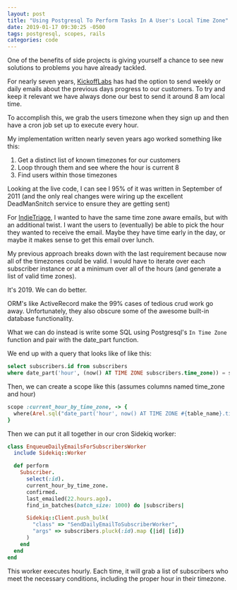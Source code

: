 ```yaml
---
layout: post
title: "Using Postgresql To Perform Tasks In A User's Local Time Zone"
date: 2019-01-17 09:30:25 -0500
tags: postgresql, scopes, rails
categories: code
---
```


One of the benefits of side projects is giving yourself a chance to see new solutions to problems you have already tackled.

For nearly seven years, [KickoffLabs](https://kickofflabs.com) has had the option to send weekly or daily emails about the previous days progress to our customers. To try and keep it relevant we have always done our best to send it around 8 am local time.

To accomplish this, we grab the users timezone when they sign up and then have a cron job set up to execute every hour.

My implementation written nearly seven years ago worked something like this:

1. Get a distinct list of known timezones for our customers
1. Loop through them and see where the hour is current 8
1. Find users within those timezones

Looking at the live code, I can see I  95% of it was written in September of 2011 (and the only real changes were wiring up the excellent DeadManSnitch service to ensure they are getting sent)

For [IndieTriage](https://indietriage.com), I wanted to have the same time zone aware emails, but with an additional twist. I want the users to (eventually) be able to pick the hour they wanted to receive the email. Maybe they have time early in the day, or maybe it makes sense to get this email over lunch.

My previous approach breaks down with the last requirement because now all of the timezones could be valid. I would have to iterate over each subscriber instance or at a minimum over all of the hours (and generate a list of valid time zones).

It's 2019. We can do better.

ORM's like ActiveRecord make the 99% cases of tedious crud work go away. Unfortunately, they also obscure some of the awesome built-in database functionality.

What we can do instead is write some SQL using Postgresql's `In Time Zone` function and pair with the date_part function.

We end up with a query that looks like of like this:

```sql
select subscribers.id from subscribers
where date_part('hour', (now() AT TIME ZONE subscribers.time_zone)) = subscribers.hour;
```

Then, we can create a scope like this (assumes columns named time_zone and hour)

```ruby
scope :current_hour_by_time_zone, -> {
  where(Arel.sql("date_part('hour', now() AT TIME ZONE #{table_name}.time_zone) = #{table_name}.hour"))
}
```

Then we can put it all together in our cron Sidekiq worker:

```ruby
class EnqueueDailyEmailsForSubscribersWorker
  include Sidekiq::Worker

  def perform
    Subscriber.
      select(:id).
      current_hour_by_time_zone.
      confirmed.
      last_emailed(22.hours.ago).
      find_in_batches(batch_size: 1000) do |subscribers|

      Sidekiq::Client.push_bulk(
        "class" => "SendDailyEmailToSubscriberWorker",
        "args" => subscribers.pluck(:id).map {|id| [id]}
      )
    end
  end
end
```

This worker executes hourly. Each time, it will grab a list of subscribers who meet the necessary conditions, including the proper hour in their timezone.
